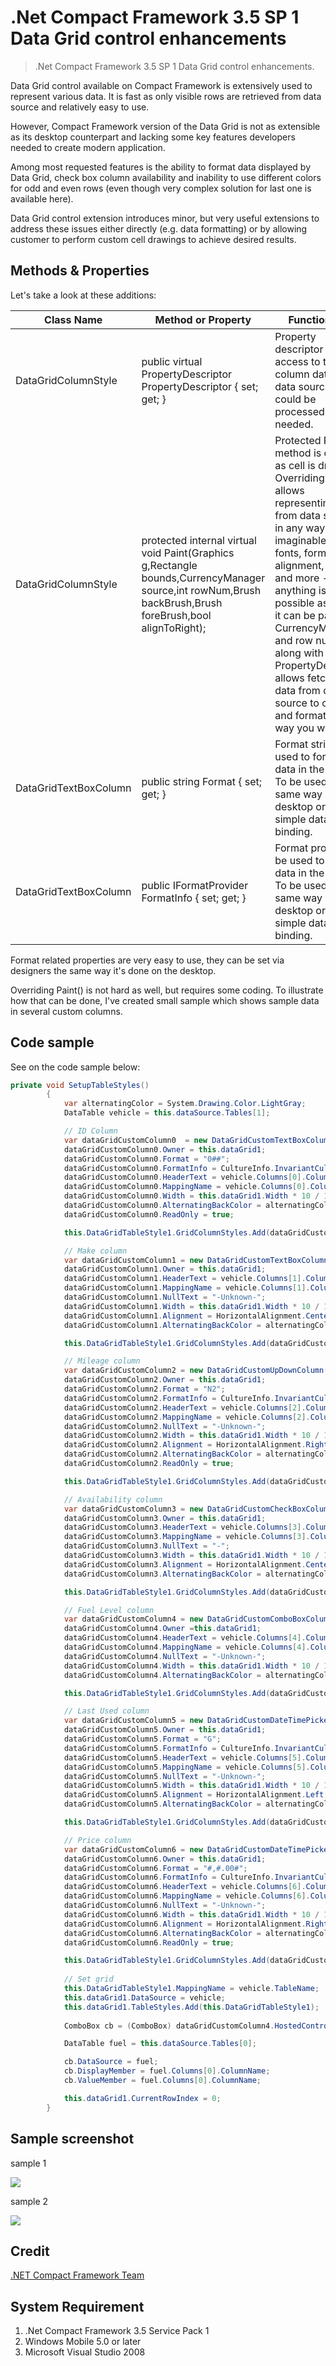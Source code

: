 # .Net Compact Framework 3.5 SP 1 Data Grid control enhancements
> .Net Compact Framework 3.5 SP 1 Data Grid control enhancements.

Data Grid control available on Compact Framework is extensively used to represent various data. It is fast as only visible rows are retrieved from data source and relatively easy to use.

However, Compact Framework version of the Data Grid is not as extensible as its desktop counterpart and lacking some key features developers needed to create modern application.

Among most requested features is the ability to format data displayed by Data Grid, check box column availability and inability to use different colors for odd and even rows (even though very complex solution for last one is available here).

Data Grid control extension introduces minor, but very useful extensions to address these issues either directly (e.g. data formatting) or by allowing customer to perform custom cell drawings to achieve desired results.

## Methods & Properties

Let's take a look at these additions:

| Class Name        | Method or Property           | Functionality  |
| ----- |-------------| ------------- |
| DataGridColumnStyle      | public virtual PropertyDescriptor PropertyDescriptor { set; get; } | Property descriptor allows access to this column data in the data source so it could be processed as needed. |
| DataGridColumnStyle      | protected internal virtual void Paint(Graphics g,Rectangle bounds,CurrencyManager source,int rowNum,Brush backBrush,Brush foreBrush,bool alignToRight);      |   Protected Paint() method is called as cell is drawn. Overriding it allows representing data from data source in any way imaginable. Colors, fonts, formatting, alignment, pictures and more - anything is possible as long as it can be painted. CurrencyManager and row number along with PropertyDescriptor allows fetching data from data source to convert and format the way you want. |
| DataGridTextBoxColumn | public string Format { set; get; }      |   Format string to be used to format data in the column. To be used the same way as on desktop or in simple data binding. |
| DataGridTextBoxColumn | public IFormatProvider FormatInfo { set; get; } | Format provider to be used to format data in the column. To be used the same way as on desktop or in simple data binding. |

Format related properties are very easy to use, they can be set via designers the same way it's done on the desktop.

Overriding Paint() is not hard as well, but requires some coding. To illustrate how that can be done, I've created small sample which shows sample data in several custom columns.

## Code sample

See on the code sample below:

```C#
private void SetupTableStyles()
        {
            var alternatingColor = System.Drawing.Color.LightGray;
            DataTable vehicle = this.dataSource.Tables[1];

            // ID Column 
            var dataGridCustomColumn0  = new DataGridCustomTextBoxColumn();
            dataGridCustomColumn0.Owner = this.dataGrid1;
            dataGridCustomColumn0.Format = "0##";
            dataGridCustomColumn0.FormatInfo = CultureInfo.InvariantCulture;
            dataGridCustomColumn0.HeaderText = vehicle.Columns[0].ColumnName;
            dataGridCustomColumn0.MappingName = vehicle.Columns[0].ColumnName;
            dataGridCustomColumn0.Width = this.dataGrid1.Width * 10 / 100;       // 10% of the grid size
            dataGridCustomColumn0.AlternatingBackColor = alternatingColor;
            dataGridCustomColumn0.ReadOnly = true;

            this.DataGridTableStyle1.GridColumnStyles.Add(dataGridCustomColumn0);

            // Make column
            var dataGridCustomColumn1 = new DataGridCustomTextBoxColumn();
            dataGridCustomColumn1.Owner = this.dataGrid1;
            dataGridCustomColumn1.HeaderText = vehicle.Columns[1].ColumnName;
            dataGridCustomColumn1.MappingName = vehicle.Columns[1].ColumnName;
            dataGridCustomColumn1.NullText = "-Unknown-";
            dataGridCustomColumn1.Width = this.dataGrid1.Width * 10 / 100;       // 10% of the grid size
            dataGridCustomColumn1.Alignment = HorizontalAlignment.Center;
            dataGridCustomColumn1.AlternatingBackColor = alternatingColor;

            this.DataGridTableStyle1.GridColumnStyles.Add(dataGridCustomColumn1);

            // Mileage column
            var dataGridCustomColumn2 = new DataGridCustomUpDownColumn();
            dataGridCustomColumn2.Owner = this.dataGrid1;
            dataGridCustomColumn2.Format = "N2";
            dataGridCustomColumn2.FormatInfo = CultureInfo.InvariantCulture;
            dataGridCustomColumn2.HeaderText = vehicle.Columns[2].ColumnName;
            dataGridCustomColumn2.MappingName = vehicle.Columns[2].ColumnName;
            dataGridCustomColumn2.NullText = "-Unknown-";
            dataGridCustomColumn2.Width = this.dataGrid1.Width * 10 / 100;         // 10% of the grid size
            dataGridCustomColumn2.Alignment = HorizontalAlignment.Right;
            dataGridCustomColumn2.AlternatingBackColor = alternatingColor;
            dataGridCustomColumn2.ReadOnly = true;

            this.DataGridTableStyle1.GridColumnStyles.Add(dataGridCustomColumn2);

            // Availability column
            var dataGridCustomColumn3 = new DataGridCustomCheckBoxColumn();
            dataGridCustomColumn3.Owner = this.dataGrid1;
            dataGridCustomColumn3.HeaderText = vehicle.Columns[3].ColumnName;
            dataGridCustomColumn3.MappingName = vehicle.Columns[3].ColumnName;
            dataGridCustomColumn3.NullText = "-";
            dataGridCustomColumn3.Width = this.dataGrid1.Width * 10 / 100;        // 10% of the grid size
            dataGridCustomColumn3.Alignment = HorizontalAlignment.Center;
            dataGridCustomColumn3.AlternatingBackColor = alternatingColor;

            this.DataGridTableStyle1.GridColumnStyles.Add(dataGridCustomColumn3);

            // Fuel Level column
            var dataGridCustomColumn4 = new DataGridCustomComboBoxColumn();
            dataGridCustomColumn4.Owner =this.dataGrid1;
            dataGridCustomColumn4.HeaderText = vehicle.Columns[4].ColumnName;
            dataGridCustomColumn4.MappingName = vehicle.Columns[4].ColumnName;
            dataGridCustomColumn4.NullText = "-Unknown-";
            dataGridCustomColumn4.Width = this.dataGrid1.Width * 10 / 100;
            dataGridCustomColumn4.AlternatingBackColor = alternatingColor;

            this.DataGridTableStyle1.GridColumnStyles.Add(dataGridCustomColumn4);

            // Last Used column
            var dataGridCustomColumn5 = new DataGridCustomDateTimePickerColumn();
            dataGridCustomColumn5.Owner = this.dataGrid1;
            dataGridCustomColumn5.Format = "G";
            dataGridCustomColumn5.FormatInfo = CultureInfo.InvariantCulture;
            dataGridCustomColumn5.HeaderText = vehicle.Columns[5].ColumnName;
            dataGridCustomColumn5.MappingName = vehicle.Columns[5].ColumnName;
            dataGridCustomColumn5.NullText = "-Unknown-";
            dataGridCustomColumn5.Width = this.dataGrid1.Width * 10 / 100;        // 30% of the grid size
            dataGridCustomColumn5.Alignment = HorizontalAlignment.Left;
            dataGridCustomColumn5.AlternatingBackColor = alternatingColor;

            this.DataGridTableStyle1.GridColumnStyles.Add(dataGridCustomColumn5);

            // Price column
            var dataGridCustomColumn6 = new DataGridCustomDateTimePickerColumn();
            dataGridCustomColumn6.Owner = this.dataGrid1;
            dataGridCustomColumn6.Format = "#,#.00#";
            dataGridCustomColumn6.FormatInfo = CultureInfo.InvariantCulture;
            dataGridCustomColumn6.HeaderText = vehicle.Columns[6].ColumnName;
            dataGridCustomColumn6.MappingName = vehicle.Columns[6].ColumnName;
            dataGridCustomColumn6.NullText = "-Unknown-";
            dataGridCustomColumn6.Width = this.dataGrid1.Width * 10 / 100;        // 30% of the grid size
            dataGridCustomColumn6.Alignment = HorizontalAlignment.Right;
            dataGridCustomColumn6.AlternatingBackColor = alternatingColor;
            dataGridCustomColumn6.ReadOnly = true;

            this.DataGridTableStyle1.GridColumnStyles.Add(dataGridCustomColumn6);
         
            // Set grid
            this.DataGridTableStyle1.MappingName = vehicle.TableName;             // Setup table mapping name
            this.dataGrid1.DataSource = vehicle;                                  // Setup grid's data source
            this.dataGrid1.TableStyles.Add(this.DataGridTableStyle1);             // Add table style of datagrid
            
            ComboBox cb = (ComboBox) dataGridCustomColumn4.HostedControl;

            DataTable fuel = this.dataSource.Tables[0];                           // Set up data source

            cb.DataSource = fuel;                                                 // For combo box column
            cb.DisplayMember = fuel.Columns[0].ColumnName;
            cb.ValueMember = fuel.Columns[0].ColumnName;

            this.dataGrid1.CurrentRowIndex = 0;                                    // Move to the middle of the table
        }
```

## Sample screenshot
sample 1

![](Images/sample1.png)

sample 2

![](Images/sample2.png)

## Credit
[.NET Compact Framework Team](https://blogs.msdn.microsoft.com/netcfteam/2006/04/25/net-compact-framework-v2-service-pack-1-data-grid-control-enhancements/)

## System Requirement
1. .Net Compact Framework 3.5 Service Pack 1
2. Windows Mobile 5.0 or later
3. Microsoft Visual Studio 2008
